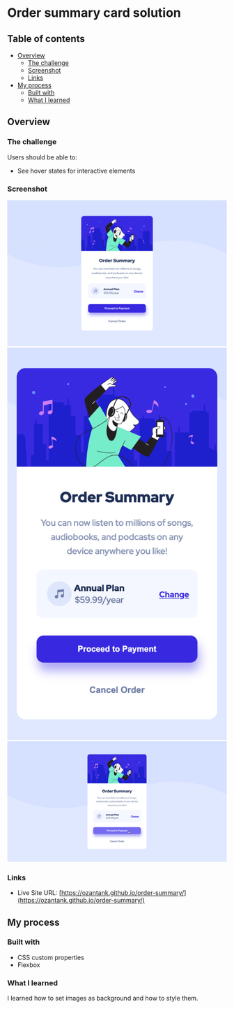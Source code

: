 # Order summary card solution

## Table of contents

- [Overview](#overview)
  - [The challenge](#the-challenge)
  - [Screenshot](#screenshot)
  - [Links](#links)
- [My process](#my-process)
  - [Built with](#built-with)
  - [What I learned](#what-i-learned)


## Overview

### The challenge

Users should be able to:

- See hover states for interactive elements

### Screenshot

![HOME](images/home.html.png)
![Iphone](images/375px.png)
![AS-1](images/as1.png)



### Links

- Live Site URL: [https://ozantank.github.io/order-summary/](https://ozantank.github.io/order-summary/)

## My process

### Built with

- CSS custom properties
- Flexbox

### What I learned

I learned how to set images as background and how to style them.
